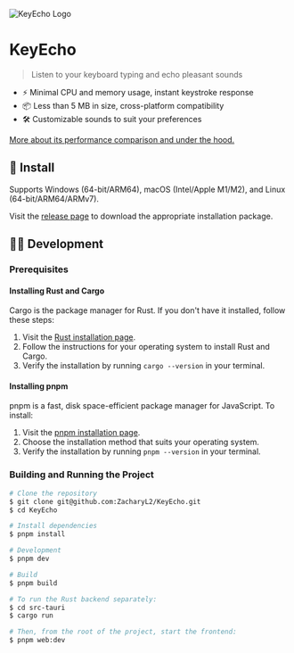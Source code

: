 ![KeyEcho Logo](https://i.imgur.com/3hb0T1H.png)

# KeyEcho

> Listen to your keyboard typing and echo pleasant sounds

- ⚡️ Minimal CPU and memory usage, instant keystroke response
- 📦 Less than 5 MB in size, cross-platform compatibility
- 🛠️ Customizable sounds to suit your preferences

[More about its performance comparison and under the hood.](https://webdeveloper.beehiiv.com/p/opensourced-keyecho-fastresponsive-keyboard-sounds-every-keystroke-using-tauri)

## 🚀 Install

Supports Windows (64-bit/ARM64), macOS (Intel/Apple M1/M2), and Linux (64-bit/ARM64/ARMv7).

Visit the [release page](https://github.com/ZacharyL2/KeyEcho/releases) to download the appropriate installation package.

## 🧑‍💻 Development

### Prerequisites

#### Installing Rust and Cargo

Cargo is the package manager for Rust. If you don't have it installed, follow these steps:

1. Visit the [Rust installation page](https://www.rust-lang.org/tools/install).
2. Follow the instructions for your operating system to install Rust and Cargo.
3. Verify the installation by running `cargo --version` in your terminal.

#### Installing pnpm

pnpm is a fast, disk space-efficient package manager for JavaScript. To install:

1. Visit the [pnpm installation page](https://pnpm.io/installation).
2. Choose the installation method that suits your operating system.
3. Verify the installation by running `pnpm --version` in your terminal.

### Building and Running the Project

```bash
# Clone the repository
$ git clone git@github.com:ZacharyL2/KeyEcho.git
$ cd KeyEcho

# Install dependencies
$ pnpm install

# Development
$ pnpm dev

# Build
$ pnpm build

# To run the Rust backend separately:
$ cd src-tauri
$ cargo run

# Then, from the root of the project, start the frontend:
$ pnpm web:dev
```
